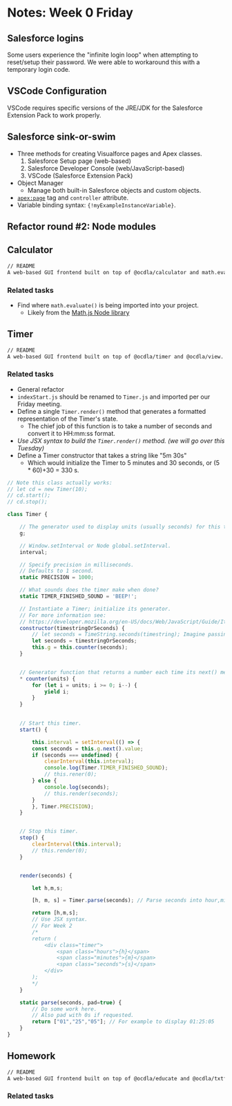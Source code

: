 # Notes: Week 0 Friday


## Salesforce logins
Some users experience the "infinite login loop" when attempting to reset/setup their password.  We were able to workaround this with a temporary login code.

## VSCode Configuration
VSCode requires specific versions of the JRE/JDK for the Salesforce Extension Pack to work properly.

## Salesforce sink-or-swim
* Three methods for creating Visualforce pages and Apex classes.
   1. Salesforce Setup page (web-based)
   2. Salesforce Developer Console (web/JavaScript-based)
   3. VSCode (Salesforce Extension Pack)
* Object Manager
  * Manage both built-in Salesforce objects and custom objects.
* <code><apex:page></code> tag and <code>controller</code> attribute.
* Variable binding syntax: <code>{!myExampleInstanceVariable}</code>.

## Refactor round #2: Node modules

## Calculator
```bash
// README
A web-based GUI frontend built on top of @ocdla/calculator and math.evaluate().
```
### Related tasks
* Find where <code>math.evaluate()</code> is being imported into your project.
   * Likely from the [Math.js Node library](https://mathjs.org/docs/reference/functions/evaluate.html)

## Timer
```bash
// README
A web-based GUI frontend built on top of @ocdla/timer and @ocdla/view.
```
### Related tasks
* General refactor
* <code>indexStart.js</code> should be renamed to <code>Timer.js</code> and imported per our Friday meeting.
* Define a single <code>Timer.render()</code> method that generates a formatted representation of the Timer's state.
  * The chief job of this function is to take a number of seconds and convert it to HH:mm:ss format.
* _Use JSX syntax to build the <code>Timer.render()</code> method. (we will go over this Tuesday)_
* Define a Timer constructor that takes a string like "5m 30s"
   * Which would initialize the Timer to 5 minutes and 30 seconds, or (5 * 60)+30 = 330 s.
```javascript
// Note this class actually works:
// let cd = new Timer(10);
// cd.start();
// cd.stop();

class Timer {

    // The generator used to display units (usually seconds) for this timer.
    g;

    // Window.setInterval or Node global.setInterval.
    interval;

    // Specify precision in milliseconds.
    // Defaults to 1 second.
    static PRECISION = 1000;

    // What sounds does the timer make when done?
    static TIMER_FINISHED_SOUND = 'BEEP!';

    // Instantiate a Timer; initialize its generator.
    // For more information see:
    // https://developer.mozilla.org/en-US/docs/Web/JavaScript/Guide/Iterators_and_Generators
    constructor(timestringOrSeconds) {
        // let seconds = TimeString.seconds(timestring); Imagine passing in "5m 30s"; would need to be converted to seconds.
        let seconds = timestringOrSeconds;
        this.g = this.counter(seconds);
    }


    // Generator function that returns a number each time its next() method is called.
    * counter(units) {
        for (let i = units; i >= 0; i--) {
            yield i;
        }
    }

    
    // Start this timer.
    start() {

        this.interval = setInterval(() => {
        const seconds = this.g.next().value;
        if (seconds === undefined) {
            clearInterval(this.interval);
            console.log(Timer.TIMER_FINISHED_SOUND);
            // this.rener(0);
        } else {
            console.log(seconds);
            // this.render(seconds);
        }
        }, Timer.PRECISION);
    }


    // Stop this timer.
    stop() {
        clearInterval(this.interval);
        // this.render(0);
    }


    render(seconds) {

        let h,m,s;

        [h, m, s] = Timer.parse(seconds); // Parse seconds into hour,min,sec *string notation.

        return [h,m,s];
        // Use JSX syntax.
        // For Week 2
        /*
        return (
            <div class="timer">
                <span class="hours">{h}</span>
                <span class="minutes">{m}</span>
                <span class="seconds">{s}</span>
            </div>
        );
        */
    }

    static parse(seconds, pad=true) {
        // Do some work here.
        // Also pad with 0s if requested.
        return ["01","25","05"]; // For example to display 01:25:05
    }
}
```

## Homework
```bash
// README
A web-based GUI frontend built on top of @ocdla/educate and @ocdla/txtfile.  Enable users to create and manage task lists for courses.
```
### Related tasks